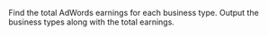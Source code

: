 Find the total AdWords earnings for each business type. Output the business types along with the total earnings.